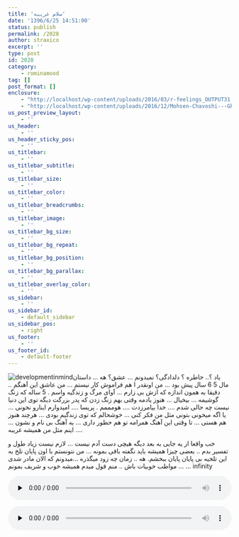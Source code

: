```yaml
---
title: 'سلام غریبه'
date: '1396/6/25 14:51:00'
status: publish
permalink: /2028
author: straxico
excerpt: ''
type: post
id: 2028
category:
    - rominamood
tag: []
post_format: []
enclosure:
    - "http://localhost/wp-content/uploads/2016/03/r-feelings_OUTPUT31.mp3\r\n1999900\r\naudio/mpeg\r\n"
    - "http://localhost/wp-content/uploads/2016/12/Mohsen-Chavoshi---Gheire-Mamoli.mp3\r\n7202944\r\naudio/mpeg\r\n"
us_post_preview_layout:
    - ''
us_header:
    - ''
us_header_sticky_pos:
    - ''
us_titlebar:
    - ''
us_titlebar_subtitle:
    - ''
us_titlebar_size:
    - ''
us_titlebar_color:
    - ''
us_titlebar_breadcrumbs:
    - ''
us_titlebar_image:
    - ''
us_titlebar_bg_size:
    - ''
us_titlebar_bg_repeat:
    - ''
us_titlebar_bg_position:
    - ''
us_titlebar_bg_parallax:
    - ''
us_titlebar_overlay_color:
    - ''
us_sidebar:
    - ''
us_sidebar_id:
    - default_sidebar
us_sidebar_pos:
    - right
us_footer:
    - ''
us_footer_id:
    - default-footer
---
```

![developmentinmind](../../uploads/2016/03/developmentinmind-300x187.jpg)یاد ؟.. خاطره ؟ دلدادگی؟ نمیدونم … عشق؟ هه … داستان مال 5 6 سال پیش بود … من اونقدر ا هم فراموش کار نیستم … من عاشق این آهنگم .. دقیقا به همون اندازه که ازش بی زارم … آوای مرگ و زندگیه واسم . 5 ساله که زنگ گوشیمه … بیخیال … هنوز یادمه وقتی بهم زنگ زدن که پدر بزرگت دیگه توی این دنیا نیست چه حالی شدم …. خدا بیامرزدت …. هومممم . پریسا …. امیدوارم اینارو نخونی … یا اگه میخونی بتونی مثل من فکر کنی … خوشحالم که توی زندگیم بودی … هرچند هنوز هم هستی … تا وقتی این آهنگ همرامه تو هم حظور داری … یه آهنگ بی نام و نشون … اینم مثل من همیشه غریبه ….

خب واقعا از یه جایی به بعد دیگه هیچی دست آدم نیست … لازم نیست زیاد طول و تفسیر بدم .. بعضی چیزا همیشه باید نگفته باقی بمونه … من نتونستم با اون پایان تلخ به این تلخیه بی پایان پایان ببخشم. هه .. زمان چه زود میگذره …میدونم که الان مادر شدی … مواظب خوبیات باش .. منم قول میدم همیشه خوب و شریف بمونم … infinity

<audio class="wp-audio-shortcode" controls="controls" id="audio-3164-21" preload="none" style="width: 100%;"><source src="http://localhost/wp-content/uploads/2016/03/r-feelings_OUTPUT31.mp3?_=21" type="audio/mpeg"></source>[http://localhost/wp-content/uploads/2016/03/r-feelings\_OUTPUT31.mp3](http://localhost/wp-content/uploads/2016/03/r-feelings_OUTPUT31.mp3)</audio>

<audio class="wp-audio-shortcode" controls="controls" id="audio-3164-22" preload="none" style="width: 100%;"><source src="http://localhost/wp-content/uploads/2016/12/Mohsen-Chavoshi---Gheire-Mamoli.mp3?_=22" type="audio/mpeg"></source><http://localhost/wp-content/uploads/2016/12/Mohsen-Chavoshi---Gheire-Mamoli.mp3></audio>